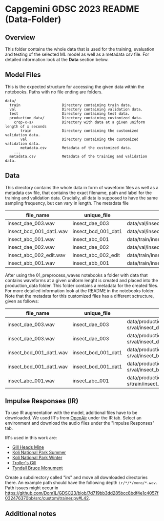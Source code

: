 # Capgemini GDSC 2023 README (Data-Folder)

## Overview 
This folder contains the whole data that is used for the training, evaluation and testing of the selected ML model as well as a metadata csv file. For detailed information look at the **Data** section below.

## Model Files
This is the expected structure for accessing the given data within the notebooks. Paths with no file ending are folders.

~~~
data/
  train                   Directory containing train data.
  val                     Directory containing validation data.
  test                    Directory containing test data.
  production_data/        Directory containing customized data.
    crop-x-s/             Directory with data at a given uniform length of x seconds
       train              Directory containing the customized validation data.
       val                Directory containing the customized validation data.
       metadata.csv       Metadata of the customized data.
    ...
  metadata.csv            Metadata of the training and validation data.
~~~

## Data
This directory contains the whole data in form of waveform files as well as a metadata csv file, that contains the exact filename, path and label for the training and validation data. Crucially, all data is supposed to have the same sampling frequency, but can vary in length.
The metadata file 


| file_name | unique_file | path | species | label | subset | sample_rate | num_frames | lenght |
| ----------- | ----------- | ----------- | ----------- | ----------- | ----------- | ----------- | ----------- | ----------- |
| insect_dae_003.wav | insect_dae_003 | data/val/insect_dae_003.wav | insect_dae | 49 | validation | 44100 | 30870 | 7 |  
| insect_bcd_001_dat1.wav | insect_bcd_001_dat1 | data/val/insect_bcd_001_dat1.wav | insect_bcd | 34 | validation | 44100 | 88200 | 2 | 
| insect_abc_001.wav | insect_abc_001 | data/train/insect_abc_001.wav | insect_abc | 1 | train | 44100 | 4463050 | 10.5 | 
| insect_dae_002.wav | insect_dae_002 | data/val/insect_dae_002.wav | insect_dae | 49 | validation | 44100 | 238140 | 5.4 |
| insect_abc_002_edit.wav | insect_abc_002_edit | data/train/insect_abc_002_edit.wav | insect_abc | 1 | train | 44100 | 337571 | 7.65467 | 
| insect_abb_001.wav | insect_abb_001 | data/train/insect_abb_001.wav | insect_abb | 7 | train | 44100 | 502740 | 11.4 | 


After using the 01_preprocess_waves notebooks a folder with data that contains waveforms at a given uniform lenght is created and placed into the production_data folder. This folder contains a metadata for the created files.
For more detailed information look at the README in the notebooks folder.
Note that the metadata for this customized files has a different sctructure, given as follows:

| file_name | unique_file | path | label | subset |
| ----------- | ----------- | ----------- | ----------- | ----------- |
| insect_dae_003.wav | insect_dae_003 | data/production_data/crop-x-s/val/insect_dae_003_chunk1.wav | 49 | validation | 
| insect_dae_003.wav | insect_dae_003 | data/production_data/crop-x-s/val/insect_dae_003_chunk1.wav | 49 | validation | 
| insect_bcd_001_dat1.wav | insect_bcd_001_dat1 | data/production_data/crop-x-s/val/insect_bcd_001_dat1_loop.wav | 34 | validation | 
| insect_bcd_001_dat1.wav | insect_bcd_001_dat1 | data/production_data/crop-x-s/val/insect_bcd_001_dat1_padded.wav | 34 | validation | 
| insect_abc_001.wav | insect_abc_001 | data/production_data/crop-x-s/train/insect_abc_001_chunk1.wav | 1 | train |

## Impulse Responses (IR)

To use IR augmentation with the model, additional files have to be downloaded. 
We used IR's from [OpenAir](https://www.openair.hosted.york.ac.uk/) under the IR tab.
Select an environment and download the audio files under the "Impulse Responses" tab.

IR's used in this work are:
- [Gill Heads Mine](https://www.openair.hosted.york.ac.uk/?page_id=494)
- [Koli National Park Summer](https://www.openair.hosted.york.ac.uk/?page_id=577)
- [Koli National Park Winter](https://www.openair.hosted.york.ac.uk/?page_id=584)
- [Troller's Gill](https://www.openair.hosted.york.ac.uk/?page_id=745)
- [Tyndall Bruce Monument](https://www.openair.hosted.york.ac.uk/?page_id=764)

Create a subdirectory called "irs" and move all downloaded directories there.
An example path should have the following depth ``ir/*/*/mono/*.wav``.
Path issues might occur in https://github.com/Dom1L/GDSC23/blob/7d719bb3dd285bcc8bdf4e1c4057f032476370bb/src/custom/trainer.py#L42.

## Additional notes
